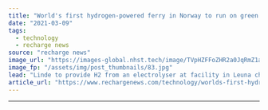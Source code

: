 ```yaml
---
title: "World's first hydrogen-powered ferry in Norway to run on green gas from Germany"
date: "2021-03-09"
tags: 
  - technology
  - recharge news
source: "recharge news"
image_url: "https://images-global.nhst.tech/image/TVpHZFFoZHR2a0JqRmZ1aW5mbEx1ZGpHZGJrd0RsSzFTMFgwd0VkeUo0dz0=/nhst/binary/a4dd49211905a8bfc434b09bc14b4f7f"
image_fp: "/assets/img/post_thumbnails/83.jpg"
lead: "Linde to provide H2 from an electrolyser at facility in Leuna chemicals complex despite cheaper power prices in Norway"
article_url: "https://www.rechargenews.com/technology/worlds-first-hydrogen-powered-ferry-in-norway-to-run-on-green-gas-from-germany/2-1-976939"
---
```


---
